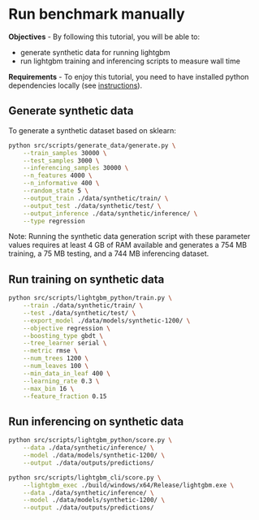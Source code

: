 # Run benchmark manually

**Objectives** - By following this tutorial, you will be able to:

- generate synthetic data for running lightgbm
- run lightgbm training and inferencing scripts to measure wall time

**Requirements** - To enjoy this tutorial, you need to have installed python dependencies locally (see [instructions](../quickstart/install.md)).

## Generate synthetic data

To generate a synthetic dataset based on sklearn:

```sh
python src/scripts/generate_data/generate.py \
    --train_samples 30000 \
    --test_samples 3000 \
    --inferencing_samples 30000 \
    --n_features 4000 \
    --n_informative 400 \
    --random_state 5 \
    --output_train ./data/synthetic/train/ \
    --output_test ./data/synthetic/test/ \
    --output_inference ./data/synthetic/inference/ \
    --type regression
```

Note: Running the synthetic data generation script with these parameter values requires at least 4 GB of RAM available and generates a 754 MB training, a 75 MB testing, and a 744 MB inferencing dataset.

## Run training on synthetic data

```sh
python src/scripts/lightgbm_python/train.py \
    --train ./data/synthetic/train/ \
    --test ./data/synthetic/test/ \
    --export_model ./data/models/synthetic-1200/ \
    --objective regression \
    --boosting_type gbdt \
    --tree_learner serial \
    --metric rmse \
    --num_trees 1200 \
    --num_leaves 100 \
    --min_data_in_leaf 400 \
    --learning_rate 0.3 \
    --max_bin 16 \
    --feature_fraction 0.15
```

## Run inferencing on synthetic data

```sh
python src/scripts/lightgbm_python/score.py \
    --data ./data/synthetic/inference/ \
    --model ./data/models/synthetic-1200/ \
    --output ./data/outputs/predictions/
```

```sh
python src/scripts/lightgbm_cli/score.py \
    --lightgbm_exec ./build/windows/x64/Release/lightgbm.exe \
    --data ./data/synthetic/inference/ \
    --model ./data/models/synthetic-1200/ \
    --output ./data/outputs/predictions/
```
